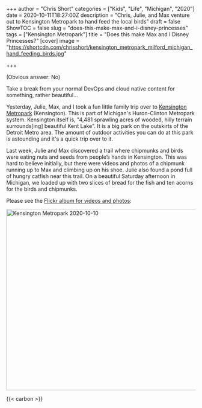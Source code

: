 +++
author = "Chris Short"
categories = ["Kids", "Life", "Michigan", "2020"]
date = 2020-10-11T18:27:00Z
description = "Chris, Julie, and Max venture out to Kensington Metropark to hand feed the local birds"
draft = false
ShowTOC = false
slug = "does-this-make-max-and-i-disney-princesses"
tags = ["Kensington Metropark"]
title = "Does this make Max and I Disney Princesses?"
[cover]
image = "https://shortcdn.com/chrisshort/kensington_metropark_milford_michigan_hand_feeding_birds.jpg"

+++

(Obvious answer: No)

Take a break from your normal DevOps and cloud native content for something, rather beautiful...

Yesterday, Julie, Max, and I took a fun little family trip over to [Kensington Metropark](https://www.metroparks.com/parks/kensington-metropark/) (Kensington). This is part of Michigan's Huron-Clinton Metropark system. Kensington itself is, "4,481 sprawling acres of wooded, hilly terrain surrounds[ing] beautiful Kent Lake". It is a big park on the outskirts of the Detroit Metro area. The amount of outdoor activities you can do at this park is astounding and it's a quick trip over to it.

Last week, Julie and Max discovered a trail where chipmunks and birds were eating nuts and seeds from people’s hands in Kensington. This was hard to believe initially, but there were videos and photos of a chipmunk running up to Max and climbing up on his shoe. Julie also found a pond full of hungry catfish near this trail. On a beautiful Saturday afternoon in Michigan, we loaded up with two slices of bread for the fish and ten acorns for the birds and chipmunks.

Please see the [Flickr album for videos and photos](https://flic.kr/s/aHBqjABNAu):

<a data-flickr-embed="true" href="https://www.flickr.com/photos/chris-short/albums/72177720307896736" title="Kensington Metropark 2020-10-10"><img src="https://live.staticflickr.com/65535/52858709230_ab3d81c433.jpg" width="640" height="480" alt="Kensington Metropark 2020-10-10"/></a><script async src="//embedr.flickr.com/assets/client-code.js" charset="utf-8"></script>

{{< carbon >}}

